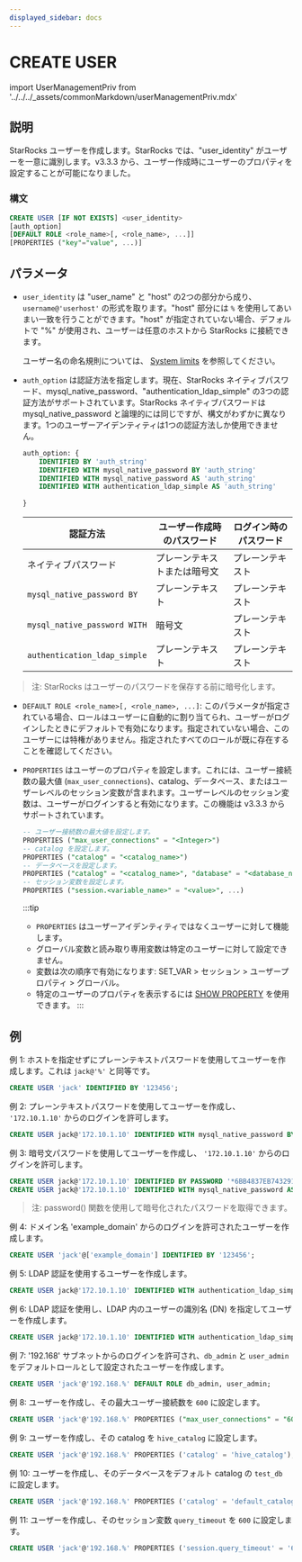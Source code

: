 ```yaml
---
displayed_sidebar: docs
---
```


# CREATE USER

import UserManagementPriv from '../../../_assets/commonMarkdown/userManagementPriv.mdx'

## 説明

StarRocks ユーザーを作成します。StarRocks では、"user_identity" がユーザーを一意に識別します。v3.3.3 から、ユーザー作成時にユーザーのプロパティを設定することが可能になりました。

<UserManagementPriv />

### 構文

```SQL
CREATE USER [IF NOT EXISTS] <user_identity> 
[auth_option] 
[DEFAULT ROLE <role_name>[, <role_name>, ...]]
[PROPERTIES ("key"="value", ...)]
```

## パラメータ

- `user_identity` は "user_name" と "host" の2つの部分から成り、`username@'userhost'` の形式を取ります。"host" 部分には `%` を使用してあいまい一致を行うことができます。"host" が指定されていない場合、デフォルトで "%" が使用され、ユーザーは任意のホストから StarRocks に接続できます。

  ユーザー名の命名規則については、 [System limits](../../System_limit.md) を参照してください。

- `auth_option` は認証方法を指定します。現在、StarRocks ネイティブパスワード、mysql_native_password、"authentication_ldap_simple" の3つの認証方法がサポートされています。StarRocks ネイティブパスワードは mysql_native_password と論理的には同じですが、構文がわずかに異なります。1つのユーザーアイデンティティは1つの認証方法しか使用できません。

    ```SQL
    auth_option: {
        IDENTIFIED BY 'auth_string'
        IDENTIFIED WITH mysql_native_password BY 'auth_string'
        IDENTIFIED WITH mysql_native_password AS 'auth_string'
        IDENTIFIED WITH authentication_ldap_simple AS 'auth_string'
        
    }
    ```

    | **認証方法**                  | **ユーザー作成時のパスワード** | **ログイン時のパスワード** |
    | ---------------------------- | ----------------------------- | ------------------------- |
    | ネイティブパスワード          | プレーンテキストまたは暗号文   | プレーンテキスト           |
    | `mysql_native_password BY`   | プレーンテキスト              | プレーンテキスト           |
    | `mysql_native_password WITH` | 暗号文                        | プレーンテキスト           |
    | `authentication_ldap_simple` | プレーンテキスト              | プレーンテキスト           |

> 注: StarRocks はユーザーのパスワードを保存する前に暗号化します。

- `DEFAULT ROLE <role_name>[, <role_name>, ...]`: このパラメータが指定されている場合、ロールはユーザーに自動的に割り当てられ、ユーザーがログインしたときにデフォルトで有効になります。指定されていない場合、このユーザーには特権がありません。指定されたすべてのロールが既に存在することを確認してください。

- `PROPERTIES` はユーザーのプロパティを設定します。これには、ユーザー接続数の最大値 (`max_user_connections`)、catalog、データベース、またはユーザーレベルのセッション変数が含まれます。ユーザーレベルのセッション変数は、ユーザーがログインすると有効になります。この機能は v3.3.3 からサポートされています。

  ```SQL
  -- ユーザー接続数の最大値を設定します。
  PROPERTIES ("max_user_connections" = "<Integer>")
  -- catalog を設定します。
  PROPERTIES ("catalog" = "<catalog_name>")
  -- データベースを設定します。
  PROPERTIES ("catalog" = "<catalog_name>", "database" = "<database_name>")
  -- セッション変数を設定します。
  PROPERTIES ("session.<variable_name>" = "<value>", ...)
  ```

  :::tip
  - `PROPERTIES` はユーザーアイデンティティではなくユーザーに対して機能します。
  - グローバル変数と読み取り専用変数は特定のユーザーに対して設定できません。
  - 変数は次の順序で有効になります: SET_VAR > セッション > ユーザープロパティ > グローバル。
  - 特定のユーザーのプロパティを表示するには [SHOW PROPERTY](./SHOW_PROPERTY.md) を使用できます。
  :::

## 例

例 1: ホストを指定せずにプレーンテキストパスワードを使用してユーザーを作成します。これは `jack@'%'` と同等です。

```SQL
CREATE USER 'jack' IDENTIFIED BY '123456';
```

例 2: プレーンテキストパスワードを使用してユーザーを作成し、 `'172.10.1.10'` からのログインを許可します。

```SQL
CREATE USER jack@'172.10.1.10' IDENTIFIED WITH mysql_native_password BY '123456';
```

例 3: 暗号文パスワードを使用してユーザーを作成し、 `'172.10.1.10'` からのログインを許可します。

```SQL
CREATE USER jack@'172.10.1.10' IDENTIFIED BY PASSWORD '*6BB4837EB74329105EE4568DDA7DC67ED2CA2AD9';
CREATE USER jack@'172.10.1.10' IDENTIFIED WITH mysql_native_password AS '*6BB4837EB74329105EE4568DDA7DC67ED2CA2AD9';
```

> 注: password() 関数を使用して暗号化されたパスワードを取得できます。

例 4: ドメイン名 'example_domain' からのログインを許可されたユーザーを作成します。

```SQL
CREATE USER 'jack'@['example_domain'] IDENTIFIED BY '123456';
```

例 5: LDAP 認証を使用するユーザーを作成します。

```SQL
CREATE USER jack@'172.10.1.10' IDENTIFIED WITH authentication_ldap_simple;
```

例 6: LDAP 認証を使用し、LDAP 内のユーザーの識別名 (DN) を指定してユーザーを作成します。

```SQL
CREATE USER jack@'172.10.1.10' IDENTIFIED WITH authentication_ldap_simple AS 'uid=jack,ou=company,dc=example,dc=com';
```

例 7: '192.168' サブネットからのログインを許可され、`db_admin` と `user_admin` をデフォルトロールとして設定されたユーザーを作成します。

```SQL
CREATE USER 'jack'@'192.168.%' DEFAULT ROLE db_admin, user_admin;
```

例 8: ユーザーを作成し、その最大ユーザー接続数を `600` に設定します。

```SQL
CREATE USER 'jack'@'192.168.%' PROPERTIES ("max_user_connections" = "600");
```

例 9: ユーザーを作成し、その catalog を `hive_catalog` に設定します。

```SQL
CREATE USER 'jack'@'192.168.%' PROPERTIES ('catalog' = 'hive_catalog');
```

例 10: ユーザーを作成し、そのデータベースをデフォルト catalog の `test_db` に設定します。

```SQL
CREATE USER 'jack'@'192.168.%' PROPERTIES ('catalog' = 'default_catalog', 'database' = 'test_db');
```

例 11: ユーザーを作成し、そのセッション変数 `query_timeout` を `600` に設定します。

```SQL
CREATE USER 'jack'@'192.168.%' PROPERTIES ('session.query_timeout' = '600');
```